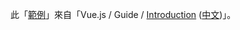 
此「[範例](https://foreachsam.github.io/book-lang-javascript-vue/example/vuejs-doc-ex/vue_guide_introduction/ex_004)」來自「Vue.js / Guide / [Introduction](https://vuejs.org/v2/guide/index.html) ([中文](https://cn.vuejs.org/v2/guide/index.html))」。
